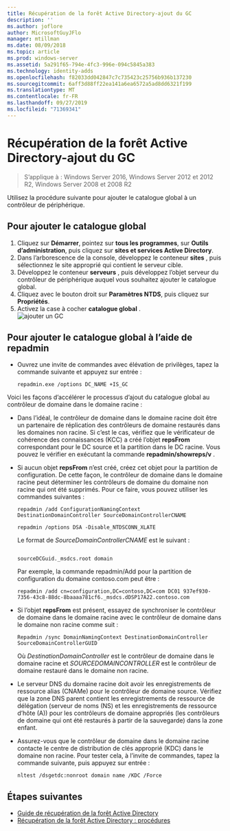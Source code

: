 ```yaml
---
title: Récupération de la forêt Active Directory-ajout du GC
description: ''
ms.author: joflore
author: MicrosoftGuyJFlo
manager: mtillman
ms.date: 08/09/2018
ms.topic: article
ms.prod: windows-server
ms.assetid: 5a291f65-794e-4fc3-996e-094c5845a383
ms.technology: identity-adds
ms.openlocfilehash: f82033dd042847c7c735423c25756b936b137230
ms.sourcegitcommit: 6aff3d88ff22ea141a6ea6572a5ad8dd6321f199
ms.translationtype: MT
ms.contentlocale: fr-FR
ms.lasthandoff: 09/27/2019
ms.locfileid: "71369341"
---
```

# <a name="ad-forest-recovery---adding-the-gc"></a>Récupération de la forêt Active Directory-ajout du GC

>S’applique à : Windows Server 2016, Windows Server 2012 et 2012 R2, Windows Server 2008 et 2008 R2

Utilisez la procédure suivante pour ajouter le catalogue global à un contrôleur de périphérique.  
  
## <a name="to-add-the-global-catalog"></a>Pour ajouter le catalogue global  
  
1. Cliquez sur **Démarrer**, pointez sur **tous les programmes**, sur **Outils d’administration**, puis cliquez sur **sites et services Active Directory**.  
2. Dans l’arborescence de la console, développez le conteneur **sites** , puis sélectionnez le site approprié qui contient le serveur cible.  
3. Développez le conteneur **serveurs** , puis développez l’objet serveur du contrôleur de périphérique auquel vous souhaitez ajouter le catalogue global.  
4. Cliquez avec le bouton droit sur **Paramètres NTDS**, puis cliquez sur **Propriétés**.  
5. Activez la case à cocher **catalogue global** .  
![ajouter un](media/AD-Forest-Recovery-Add-GC/addgc1.png) GC

## <a name="to-add-the-global-catalog-using-repadmin"></a>Pour ajouter le catalogue global à l’aide de repadmin  

- Ouvrez une invite de commandes avec élévation de privilèges, tapez la commande suivante et appuyez sur entrée :  

   ```  
   repadmin.exe /options DC_NAME +IS_GC  
   ```  

Voici les façons d’accélérer le processus d’ajout du catalogue global au contrôleur de domaine dans le domaine racine :  

- Dans l’idéal, le contrôleur de domaine dans le domaine racine doit être un partenaire de réplication des contrôleurs de domaine restaurés dans les domaines non racine. Si c’est le cas, vérifiez que le vérificateur de cohérence des connaissances (KCC) a créé l’objet **repsFrom** correspondant pour le DC source et la partition dans le DC racine. Vous pouvez le vérifier en exécutant la commande **repadmin/showreps/v** . 

- Si aucun objet **repsFrom** n’est créé, créez cet objet pour la partition de configuration. De cette façon, le contrôleur de domaine dans le domaine racine peut déterminer les contrôleurs de domaine du domaine non racine qui ont été supprimés. Pour ce faire, vous pouvez utiliser les commandes suivantes :  

   ```
   repadmin /add ConfigurationNamingContext DestinationDomainController SourceDomainControllerCNAME  
   ```

   ```
   repadmin /options DSA -Disable_NTDSCONN_XLATE  
   ```

   Le format de *SourceDomainControllerCNAME* est le suivant :  

   ```
  
   sourceDCGuid._msdcs.root domain  
   ```

   Par exemple, la commande repadmin/Add pour la partition de configuration du domaine contoso.com peut être :  

   ```
   repadmin /add cn=configuration,DC=contoso,DC=com DC01 937ef930-7356-43c8-88dc-8baaaa781cf6._msdcs.dDSP17A22.contoso.com  
   ```

- Si l’objet **repsFrom** est présent, essayez de synchroniser le contrôleur de domaine dans le domaine racine avec le contrôleur de domaine dans le domaine non racine comme suit :  

   ```
   Repadmin /sync DomainNamingContext DestinationDomainController SourceDomainControllerGUID  
   ```

   Où *DestinationDomainController* est le contrôleur de domaine dans le domaine racine et *SOURCEDOMAINCONTROLLER* est le contrôleur de domaine restauré dans le domaine non racine. 

- Le serveur DNS du domaine racine doit avoir les enregistrements de ressource alias (CNAMe) pour le contrôleur de domaine source. Vérifiez que la zone DNS parent contient les enregistrements de ressource de délégation (serveur de noms (NS) et les enregistrements de ressource d’hôte (A)) pour les contrôleurs de domaine appropriés (les contrôleurs de domaine qui ont été restaurés à partir de la sauvegarde) dans la zone enfant. 
- Assurez-vous que le contrôleur de domaine dans le domaine racine contacte le centre de distribution de clés approprié (KDC) dans le domaine non racine. Pour tester cela, à l’invite de commandes, tapez la commande suivante, puis appuyez sur entrée :  

   ```
   nltest /dsgetdc:nonroot domain name /KDC /Force  
   ```

## <a name="next-steps"></a>Étapes suivantes

- [Guide de récupération de la forêt Active Directory](AD-Forest-Recovery-Guide.md)
- [Récupération de la forêt Active Directory : procédures](AD-Forest-Recovery-Procedures.md)  
